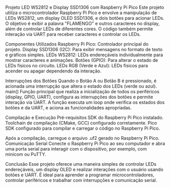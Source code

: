 Projeto LED WS2812 e Display SSD1306 com Raspberry Pi Pico
Este projeto utiliza o microcontrolador Raspberry Pi Pico e envolve a manipulação de LEDs WS2812, um display OLED SSD1306, e dois botões para acionar LEDs. O objetivo é exibir a palavra "FLAMENGO" e outros caracteres no display, além de controlar LEDs de diferentes cores. O código também permite interação via UART para receber caracteres e controlar os LEDs.

Componentes Utilizados
Raspberry Pi Pico: Controlador principal do projeto.
Display SSD1306 (I2C): Para exibir mensagens no formato de texto e gráficos simples.
LEDs WS2812: LEDs endereçáveis individualmente para mostrar caracteres e animações.
Botões (GPIO): Para alterar o estado de LEDs físicos no circuito.
LEDs RGB (Verde e Azul): LEDs físicos para acender ou apagar dependendo da interação.

Interrupções dos Botões
Quando o Botão A ou Botão B é pressionado, é acionada uma interrupção que altera o estado dos LEDs (verde ou azul).
main()
Função principal que realiza a inicialização de todos os periféricos (display, GPIO, UART), configura as interrupções dos botões e permite interação via UART. A função executa um loop onde verifica os estados dos botões e da UART, e aciona as funcionalidades apropriadas.

Compilação e Execução
Pré-requisitos
SDK do Raspberry Pi Pico instalado.
Toolchain de compilação (CMake, GCC) configurado corretamente.
Pico SDK configurado para compilar e carregar o código no Raspberry Pi Pico.

Após a compilação, carregue o arquivo .uf2 gerado no Raspberry Pi Pico.
Comunicação Serial
Conecte o Raspberry Pi Pico ao seu computador e abra uma porta serial para interagir com o dispositivo, por exemplo, com minicom ou PuTTY.

Conclusão
Esse projeto oferece uma maneira simples de controlar LEDs endereçáveis, um display OLED e realizar interações com o usuário usando botões e UART. É ideal para aprender a programar microcontroladores, controlar periféricos e trabalhar com interrupções e comunicação serial.
